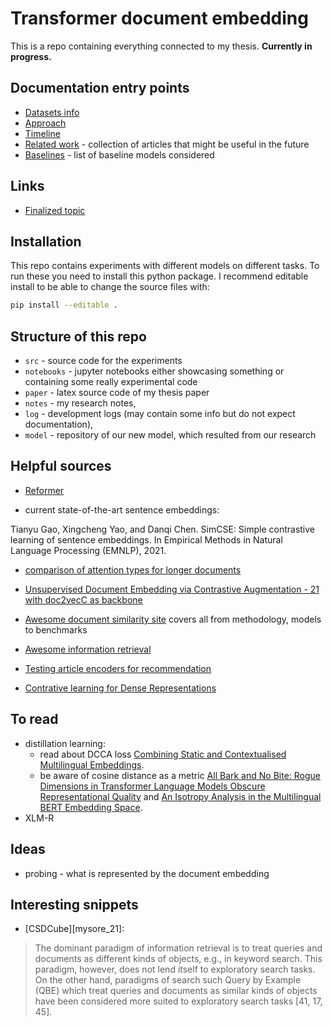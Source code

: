 [./d/baselines]: ./doc/baselines.md
[./d/related_work]: ./doc/related_work.md
[d/timeline]: doc/timeline.md
[d/approach]: doc/approach.md
[d/datasets]: doc/datasets.md
[awesome_ir]: https://github.com/harpribot/awesome-information-retrieval
[google_doc_topic]: https://docs.google.com/document/d/13Yb34eyklpX6bGzaf3m0jlsFb8rF10KvLXh4DuY4SD0/edit#heading=h.k2zhq4p261n
[reformer]: https://arxiv.org/pdf/2001.04451.pdf
[xiong_21]: https://arxiv.org/pdf/2112.07210.pdf
[luo_21]: https://arxiv.org/pdf/2103.14542.pdf
[awesome_ds]: https://github.com/malteos/awesome-document-similarity
[medic_22]: https://arxiv.org/pdf/2209.05452.pdf
[xiong_20]: https://arxiv.org/abs/2007.00808
[ir_datasets]: https://ir-datasets.com/index.html
[hammerl_22]: https://aclanthology.org/2022.findings-acl.182.pdf
[timekey_21]: https://vansky.github.io/assets/pdf/timkey_vanschijndel-2021-emnlp.pdf
[rajaee_22]: https://aclanthology.org/2022.findings-acl.103.pdf

# Transformer document embedding

This is a repo containing everything connected to my thesis. **Currently in
progress.**

## Documentation entry points

- [Datasets info][d/datasets]
- [Approach][d/approach]
- [Timeline][d/timeline]
- [Related work][./d/related_work] - collection of articles that might be useful
  in the future
- [Baselines][./d/baselines] - list of baseline models considered


## Links

- [Finalized topic](https://is.cuni.cz/studium/dipl_st/index.php?id=a91fb39f906ae7e035142a978450e151&tid=1&do=main&doo=detail&did=250786)


## Installation

This repo contains experiments with different models on different tasks. To run
these you need to install this python package. I recommend editable install to
be able to change the source files with:

```bash
pip install --editable .
```


## Structure of this repo

- `src` - source code for the experiments
- `notebooks` - jupyter notebooks either showcasing something or containing
  some really experimental code
- `paper` - latex source code of my thesis paper
- `notes` - my research notes,
- `log` - development logs (may contain some info but do not expect
  documentation),
- `model` - repository of our new model, which resulted from our research

## Helpful sources

- [Reformer][reformer]


- current state-of-the-art sentence embeddings:

Tianyu Gao, Xingcheng Yao, and Danqi Chen. SimCSE: Simple contrastive learning
of sentence embeddings. In Empirical Methods in Natural Language Processing
(EMNLP), 2021.

- [comparison of attention types for longer documents][xiong_21]
- [Unsupervised Document Embedding via Contrastive Augmentation - 21 with
  doc2vecC as backbone][luo_21]

- [Awesome document similarity site][awesome_ds] covers all from methodology,
  models to benchmarks
- [Awesome information retrieval][awesome_ir]


- [Testing article encoders for recommendation][medic_22]
- [Contrative learning for Dense Representations][xiong_20]

## To read

- distillation learning:
    - read about DCCA loss [Combining Static and Contextualised Multilingual
      Embeddings][hammerl_22].
    - be aware of cosine distance as a metric [All Bark and No Bite: Rogue
      Dimensions in Transformer Language Models Obscure Representational
      Quality][timekey_21] and [An Isotropy Analysis in the Multilingual BERT
      Embedding Space][rajaee_22].
- XLM-R

## Ideas

- probing - what is represented by the document embedding

## Interesting snippets


- [CSDCube][mysore_21]:

> The dominant paradigm of information retrieval is to treat queries and
> documents as different kinds of objects, e.g., in keyword search. This
> paradigm, however, does not lend itself to exploratory search tasks. On the
> other hand, paradigms of search such Query by Example (QBE) which treat
> queries and documents as similar kinds of objects have been considered more
> suited to exploratory search tasks [41, 17, 45].
